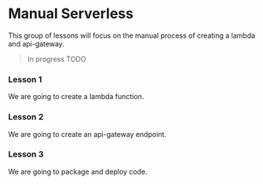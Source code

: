 # Manual Serverless
This group of lessons will focus on the manual process of creating a lambda and api-gateway.

>In progress TODO

### Lesson 1
We are going to create a lambda function.

### Lesson 2
We are going to create an api-gateway endpoint.

### Lesson 3
We are going to package and deploy code.
